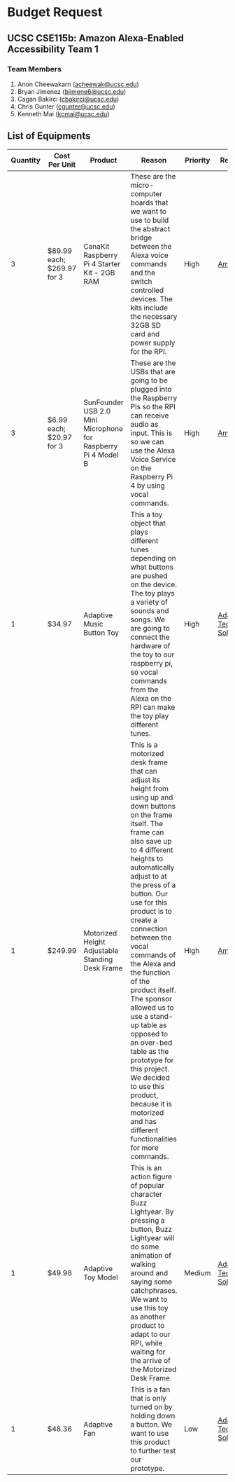 # Budget Request

## UCSC CSE115b: Amazon Alexa-Enabled Accessibility Team 1

### Team Members

1. Anon Cheewakarn (acheewak@ucsc.edu)
2. Bryan Jimenez (bjimene6@ucsc.edu)
3. Cagan Bakirci (cbakirci@ucsc.edu)
4. Chris Gunter (cgunter@ucsc.edu)
5. Kenneth Mai (kcmai@ucsc.edu)


## List of Equipments

|Quantity|Cost Per Unit|Product|Reason|Priority|Retailer|
|------|------|------|------|------|------|
|3|$89.99 each; $269.97 for 3|CanaKit Raspberry Pi 4 Starter Kit - 2GB RAM|These are the micro-computer boards that we want to use to build the abstract bridge between the Alexa voice commands and the switch controlled devices. The kits include the necessary 32GB SD card and power supply for the RPI.|High|[Amazon](https://www.amazon.com/dp/B07V2B4W63)|
|3|$6.99 each; $20.97 for 3|SunFounder USB 2.0 Mini Microphone for Raspberry Pi 4 Model B|These are the USBs that are going to be plugged into the Raspberry PIs so the RPI can receive audio as input. This is so we can use the Alexa Voice Service on the Raspberry Pi 4 by using vocal commands.|High|[Amazon](https://www.amazon.com/SunFounder-Microphone-Raspberry-Recognition-Software/dp/B01KLRBHGM)|
|1|$34.97|Adaptive Music Button Toy|This a toy object that plays different tunes depending on what buttons are pushed on the device. The toy plays a variety of sounds and songs. We are going to connect the hardware of the toy to our raspberry pi, so vocal commands from the Alexa on the RPI  can make the toy play different tunes.|High|[Adaptive Tech Solutions](https://www.adaptivetechsolutions.com/pd-baby-einstein-musical-switch-adapted-toy.cfm)
|1|$249.99|Motorized Height Adjustable Standing Desk Frame|This is a motorized desk frame that can adjust its height from using up and down buttons on the frame itself. The frame can also save up to 4 different heights to automatically adjust to at the press of a button. Our use for this product is to create a connection between the vocal commands of the Alexa and the function of the product itself. The sponsor allowed us to use a stand-up table as opposed to an over-bed table as the prototype for this project. We decided to use this product, because it is motorized and has different functionalities for more commands.|High|[Amazon](https://www.amazon.com/Adjustable-Ergonomic-Motorized-Commercial-Programmable/dp/B072XCVYVX/ref=pd_sbs_23_7?_encoding=UTF8&pd_rd_i=B072XCVYVX&pd_rd_r=1a276ece-f74f-4697-ba7e-c2b082ec28a4&pd_rd_w=Nyn4x&pd_rd_wg=IQaNF&pf_rd_p=7cd8f929-4345-4bf2-a554-7d7588b3dd5f&pf_rd_r=0W2M4P0T6A6VSXKEREGG&psc=1&refRID=0W2M4P0T6A6VSXKEREGG)
|1|$49.98|Adaptive Toy Model|This is an action figure of popular character Buzz Lightyear. By pressing a button, Buzz Lightyear will do some animation of walking around and saying some catchphrases. We want to use this toy as another product to adapt to our RPI, while waiting for the arrive of the Motorized Desk Frame.|Medium|[Adaptive Tech Solutions](https://www.adaptivetechsolutions.com/buzz-lightyear-walking-switch-adapted/)
|1|$48.36|Adaptive Fan|This is a fan that is only turned on by holding down a button. We want to use this product to further test our prototype.|Low|[Adaptiive Tech Solutions](https://www.adaptivetechsolutions.com/o2cool-switch-adapted-fan/)
